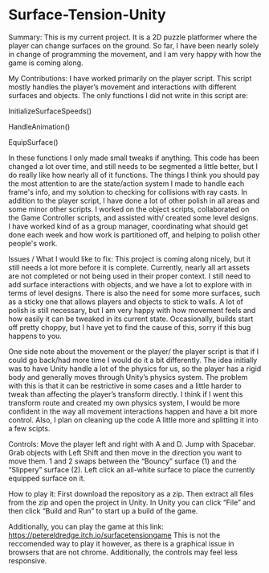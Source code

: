 # Surface-Tension-Unity
Summary:
This is my current project. It is a 2D puzzle platformer where the player can change surfaces on the ground. So far, I have been nearly solely in change of programming the movement, and I am very happy with how the game is coming along.

My Contributions:
I have worked primarily on the player script. This script mostly handles the player’s movement and interactions with different surfaces and objects. The only functions I did not write in this script are:

InitializeSurfaceSpeeds()

HandleAnimation()

EquipSurface()

In these functions I only made small tweaks if anything. This code has been changed a lot over time, and still needs to be segmented a little better, but I do really like how nearly all of it functions. The things I think you should pay the most attention to are the state/action system I made to handle each frame's info, and my solution to checking for collisions with ray casts.
In addition to the player script, I have done a lot of other polish in all areas and some minor other scripts. I worked on the object scripts, collaborated on the Game Controller scripts, and assisted with/ created some level designs. I have worked kind of as a group manager, coordinating what should get done each week and how work is partitioned off, and helping to polish other people's work. 

Issues / What I would like to fix:
This project is coming along nicely, but it still needs a lot more before it is complete. Currently, nearly all art assets are not completed or not being used in their proper context. I still need to add surface interactions with objects, and we have a lot to explore with in terms of level designs. There is also the need for some more surfaces, such as a sticky one that allows players and objects to stick to walls. A lot of polish is still necessary, but I am very happy with how movement feels and how easily it can be tweaked in its current state. Occasionally, builds start off pretty choppy, but I have yet to find the cause of this, sorry if this bug happens to you.

One side note about the movement or the player/ the player script is that if I could go back/had more time I would do it a bit differently. The idea initially was to have Unity handle a lot of the physics for us, so the player has a rigid body and generally moves through Unity’s physics system. The problem with this is that it can be restrictive in some cases and a little harder to tweak than affecting the player’s transform directly. I think if I went this transform route and created my own physics system, I would be more confident in the way all movement interactions happen and have a bit more control. Also, I plan on cleaning up the code A little more and splitting it into a few scipts.

Controls:
Move the player left and right with A and D. Jump with Spacebar. Grab objects with Left Shift and then move in the direction you want to move them. 1 and 2 swaps between the “Bouncy” surface (1) and the “Slippery” surface (2). Left click an all-white surface to place the currently equipped surface on it.

How to play it:
First download the repository as a zip. Then extract all files from the zip and open the project in Unity. In Unity you can click “File” and then click “Build and Run” to start up a build of the game.

Additionally, you can play the game at this link:
https://petereldredge.itch.io/surfacetensiongame
This is not the reccomended way to play it however, as there is a graphical issue in browsers that are not chrome. Additionally, the controls may feel less responsive.


